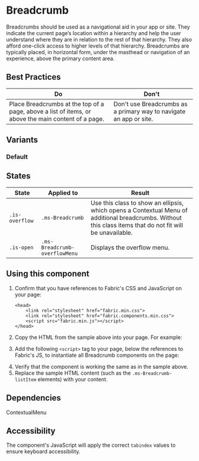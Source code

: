 # Breadcrumb
Breadcrumbs should be used as a navigational aid in your app or site. They indicate the current page’s location within a hierarchy and help the user understand where they are in relation to the rest of that hierarchy. They also afford one-click access to higher levels of that hierarchy. Breadcrumbs are typically placed, in horizontal form, under the masthead or navigation of an experience, above the primary content area.

## Best Practices
Do | Don't
--- | ---
Place Breadcrumbs at the top of a page, above a list of items, or above the main content of a page.  |  Don't use Breadcrumbs as a primary way to navigate an app or site.

## Variants

### Default
<!----
{{> BreadcrumbExample props=BreadcrumbExampleModel }}
---->
<!---i
![Breadcrumb example](https://raw.githubusercontent.com/OfficeDev/office-ui-fabric-js/master/ghdocs/component_images/Breadcrumb-default.png)
i--->

## States

State | Applied to | Result
 --- | --- | ---
`.is-overflow` | `.ms-Breadcrumb` | Use this class to show an ellipsis, which opens a Contextual Menu of additional breadcrumbs. Without this class items that do not fit will be unavailable.
`.is-open` | `.ms-Breadcrumb-overflowMenu` | Displays the overflow menu.

## Using this component
1. Confirm that you have references to Fabric's CSS and JavaScript on your page:
    ```
    <head> 
        <link rel="stylesheet" href="fabric.min.css">
        <link rel="stylesheet" href="fabric.components.min.css">
        <script src="fabric.min.js"></script>
    </head>
    ```
2. Copy the HTML from the sample above into your page. For example:
<!---
<pre>
    <code>
{{renderPartialPre "Breadcrumb" "BreadcrumbExample" BreadcrumbExampleModel false}}
    </code>
</pre>
--->
3. Add the following `<script>` tag to your page, below the references to Fabric's JS, to instantiate all Breadcrumb components on the page:
<!---
<pre>
    <code>
{{renderPartialPre "Breadcrumb" "BreadcrumbExampleJS" "" false}}
    </code>
</pre>
--->
4. Verify that the component is working the same as in the sample above.
5. Replace the sample HTML content (such as the `.ms-Breadcrumb-listItem` elements) with your content.

## Dependencies
ContextualMenu

## Accessibility
The component's JavaScript will apply the correct `tabindex` values to ensure keyboard accessibility.
